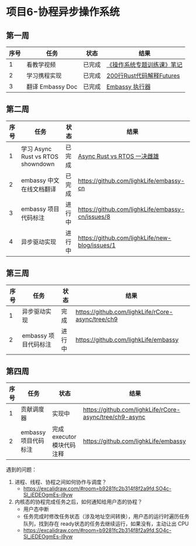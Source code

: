 # 项目6-协程异步操作系统

## 第一周
| 序号  | 任务  | 状态  | 结果  |
| --- | --- | --- | --- |
| 1   | 看教学视频 | 已完成 |  [《操作系统专题训练课》笔记](https://github.com/lighkLife/new-blog/blob/main/%E3%80%8A%E6%93%8D%E4%BD%9C%E7%B3%BB%E7%BB%9F%E4%B8%93%E9%A2%98%E8%AE%AD%E7%BB%83%E8%AF%BE%E3%80%8B%E7%AC%94%E8%AE%B0.md)   |
| 2   | 学习携程实现 | 已完成 | [200行Rust代码解释Futures](https://github.com/lighkLife/new-blog/blob/main/200%E8%A1%8CRust%E4%BB%A3%E7%A0%81%E8%A7%A3%E9%87%8AFutures.md) |
| 3   | 翻译 Embassy Doc | 已完成 | [Embassy 执行器](https://github.com/lighkLife/new-blog/blob/main/Embassy%E6%89%A7%E8%A1%8C%E5%99%A8.md) |

## 第二周

| 序号  | 任务  | 状态  | 结果  |
| --- | --- | --- | --- |
| 1   | 学习 Async Rust vs RTOS showndown | 已完成 |  [Async Rust vs RTOS 一决雌雄](https://github.com/lighkLife/new-blog/blob/main/Async%20Rust%20vs%20RTOS%20%E4%B8%80%E5%86%B3%E9%9B%8C%E9%9B%84.md)|
| 2   | embassy 中文在线文档翻译 | 已完成 | https://github.com/lighkLife/embassy-cn |
| 3   | embassy 项目代码标注 | 进行中 | https://github.com/lighkLife/embassy-cn/issues/8 |
| 4   | 异步驱动实现 | 进行中 | https://github.com/lighkLife/new-blog/issues/1 |

## 第三周
| 序号  | 任务  | 状态  | 结果  |
| --- | --- | --- | --- |
| 1   | 异步驱动实现 | 完成 | https://github.com/lighkLife/rCore-async/tree/ch9 |
| 2   | embassy 项目代码标注 | 进行中 | https://github.com/lighkLife/embassy |


## 第四周
| 序号  | 任务  | 状态  | 结果  |
| --- | --- | --- | --- |
| 1   | 贡献调度器 | 实现中  | https://github.com/lighkLife/rCore-async/tree/ch9-async |
| 2   | embassy 项目代码标注 | 完成 executor 模块代码注释 | https://github.com/lighkLife/embassy |

遇到的问题：
1. 进程、线程、协程之间如何协作与调度？
   - https://excalidraw.com/#room=b9281fc2b314f8f2a9fd,SO4c-Sl_iEDEOgmEs-i9yw
2. 内核态的协程完成任务之后，如何通知给用户态的协程？
   - 用户态中断
   - 任务完成时修改任务状态（涉及地址空间转换），用户态的运行时遍历任务队列，找到存在 ready状态的任务去继续运行，如果没有，主动让出 CPU
   - https://excalidraw.com/#room=b9281fc2b314f8f2a9fd,SO4c-Sl_iEDEOgmEs-i9yw
